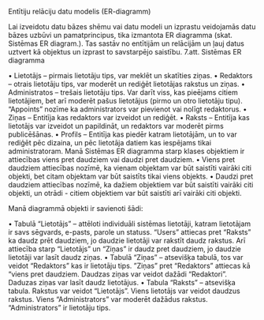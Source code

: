 
Entītiju relāciju datu modelis (ER-diagramm)

Lai izveidotu datu bāzes shēmu vai datu modeli un izprastu veidojamās datu bāzes uzbūvi un pamatprincipus, tika izmantota ER diagramma (skat. Sistēmas ER diagram.). Tas sastāv no entītijām un relācijām un ļauj datus uztvert kā objektus un izprast to savstarpējo saistību. 
7.att. Sistēmas ER diagramma

•	Lietotājs – pirmais lietotāju tips, var meklēt un skatīties ziņas.
•	Redaktors – otrais lietotāju tips, var moderēt un rediģēt lietotājas rakstus un ziņas.
•	Administratos – trešais lietotāju tips. Var darīt viss, kas pieējams citiem lietotājiem, bet arī moderēt pašus lietotājus (pirmo un otro lietotāju tipu). “Appoints” nozīme ka administrators var pievienot vai nolīgt redaktorus.
•	Ziņas – Entitīja kas redaktors var izveidot un rediģēt.
•	Raksts – Entitīja kas lietotājs var izveidot un papildināt, un redaktors var moderēt pirms publicēšānas. 
•	Profils – Entitīja kas piedēr katram lietotājām, un to var rediģēt pēc dizaina, un pēc lietotāja datiem kas iespējams tikai administratoram.
Manā Sistēmas ER diagramma starp klases objektiem ir attiecības viens pret daudziem vai daudzi pret daudziem. 
•	Viens pret daudziem attiecības nozīmē, ka vienam objektam var būt saistīti vairāki citi objekti, bet citam objektam var būt saistīts tikai viens objekts. 
•	Daudzi pret daudziem attiecības nozīmē, ka dažiem objektiem var būt saistīti vairāki citi objekti, un otrādi - citiem objektiem var būt saistīti arī vairāki citi objekti. 

Manā diagrammā objekti ir savienoti šādi:

•	Tabulā “Lietotājs” – attēloti individuāli sistēmas lietotāji, katram lietotājam ir savs sēgvards, e-pasts, parole un statuss. “Users” attiecas pret “Raksts” ka daudz prēt daudziem, jo daudzie lietotāji var rakstīt daudz rakstus. Arī attiecība starp “Lietotājs” un “Ziņas” ir daudz pret daudziem, jo daudzie lietotāji var lasīt daudz ziņas.
•	Tabulā “Ziņas” – atsevišķa tabulā, tos var veidot “Redaktors” kas ir lietotāju tips. ”Ziņas” pret “Redaktors” attiecas kā “viens pret daudziem. Daudzas ziņas var veidot dažādi “Redaktori”. Daduzas ziņas var lasīt daudz lietotājus.
•	Tabula “Raksts” – atsevišķa tabula. Rakstus var veidot “Lietotājs”. Viens lietotājs var veidot daudzus rakstus. Viens “Administrators” var moderēt dažādus rakstus. “Administrators” ir lietotāju tips.
